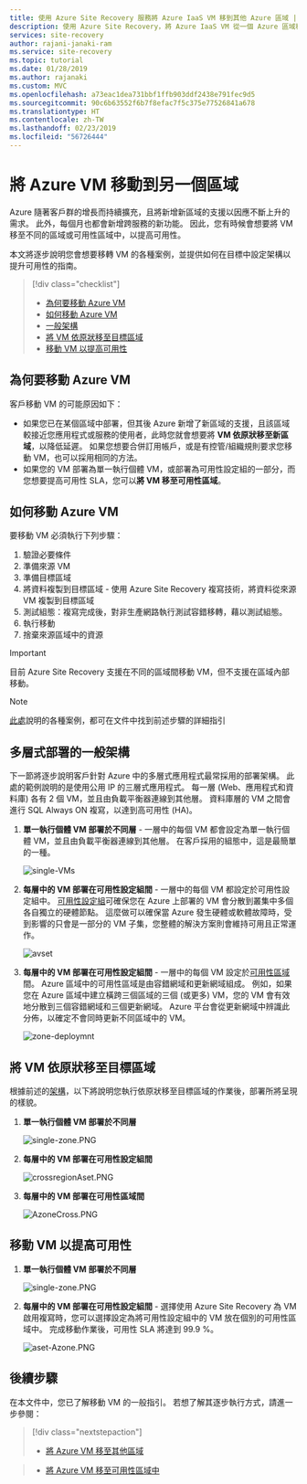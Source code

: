 ```yaml
---
title: 使用 Azure Site Recovery 服務將 Azure IaaS VM 移到其他 Azure 區域 | Microsoft Docs
description: 使用 Azure Site Recovery，將 Azure IaaS VM 從一個 Azure 區域移至另一個區域。
services: site-recovery
author: rajani-janaki-ram
ms.service: site-recovery
ms.topic: tutorial
ms.date: 01/28/2019
ms.author: rajanaki
ms.custom: MVC
ms.openlocfilehash: a73eac1dea731bbf1ffb903ddf2438e791fec9d5
ms.sourcegitcommit: 90c6b63552f6b7f8efac7f5c375e77526841a678
ms.translationtype: HT
ms.contentlocale: zh-TW
ms.lasthandoff: 02/23/2019
ms.locfileid: "56726444"
---
```

# <a name="move-azure-vms-to-another-region"></a>將 Azure VM 移動到另一個區域

Azure 隨著客戶群的增長而持續擴充，且將新增新區域的支援以因應不斷上升的需求。 此外，每個月也都會新增跨服務的新功能。 因此，您有時候會想要將 VM 移至不同的區域或可用性區域中，以提高可用性。

本文將逐步說明您會想要移轉 VM 的各種案例，並提供如何在目標中設定架構以提升可用性的指南。 
> [!div class="checklist"]
> * [為何要移動 Azure VM](#why-would-you-move-azure-vms)
> * [如何移動 Azure VM](#how-to-move-azure-vms)
> * [一般架構](#typical-architectures-for-a-multi-tier-deployment)
> * [將 VM 依原狀移至目標區域](#move-azure-vms-to-another-region)
> * [移動 VM 以提高可用性](#move-vms-to-increase-availability)


## <a name="why-would-you-move-azure-vms"></a>為何要移動 Azure VM

客戶移動 VM 的可能原因如下：

- 如果您已在某個區域中部署，但其後 Azure 新增了新區域的支援，且該區域較接近您應用程式或服務的使用者，此時您就會想要將 **VM 依原狀移至新區域**，以降低延遲。 如果您想要合併訂用帳戶，或是有控管/組織規則要求您移動 VM，也可以採用相同的方法。 
- 如果您的 VM 部署為單一執行個體 VM，或部署為可用性設定組的一部分，而您想要提高可用性 SLA，您可以**將 VM 移至可用性區域**。 

## <a name="how-to-move-azure-vms"></a>如何移動 Azure VM
要移動 VM 必須執行下列步驟：

1. 驗證必要條件 
2. 準備來源 VM 
3. 準備目標區域 
4. 將資料複製到目標區域 - 使用 Azure Site Recovery 複寫技術，將資料從來源 VM 複製到目標區域
5. 測試組態：複寫完成後，對非生產網路執行測試容錯移轉，藉以測試組態。
6. 執行移動 
7. 捨棄來源區域中的資源 


> [!IMPORTANT]
> 目前 Azure Site Recovery 支援在不同的區域間移動 VM，但不支援在區域內部移動。 

> [!NOTE]
> [此處](#next-steps)說明的各種案例，都可在文件中找到前述步驟的詳細指引

## <a name="typical-architectures-for-a-multi-tier-deployment"></a>多層式部署的一般架構
下一節將逐步說明客戶針對 Azure 中的多層式應用程式最常採用的部署架構。 此處的範例說明的是使用公用 IP 的三層式應用程式。 每一層 (Web、應用程式和資料庫) 各有 2 個 VM，並且由負載平衡器連線到其他層。 資料庫層的 VM 之間會進行 SQL Always ON 複寫，以達到高可用性 (HA)。

1.  **單一執行個體 VM 部署於不同層** - 一層中的每個 VM 都會設定為單一執行個體 VM，並且由負載平衡器連線到其他層。 在客戶採用的組態中，這是最簡單的一種。

       ![single-VMs](media/move-vm-overview/regular-deployment.PNG)

2. **每層中的 VM 部署在可用性設定組間** - 一層中的每個 VM 都設定於可用性設定組中。 [可用性設定組](https://docs.microsoft.com/azure/virtual-machines/windows/tutorial-availability-sets)可確保您在 Azure 上部署的 VM 會分散到叢集中多個各自獨立的硬體節點。 這麼做可以確保當 Azure 發生硬體或軟體故障時，受到影響的只會是一部分的 VM 子集，您整體的解決方案則會維持可用且正常運作。 
   
      ![avset](media/move-vm-overview/AVset.PNG)

3. **每層中的 VM 部署在可用性設定組間** - 一層中的每個 VM 設定於[可用性區域](https://docs.microsoft.com/azure/availability-zones/az-overview)間。 Azure 區域中的可用性區域是由容錯網域和更新網域組成。 例如，如果您在 Azure 區域中建立橫跨三個區域的三個 (或更多) VM，您的 VM 會有效地分散到三個容錯網域和三個更新網域。 Azure 平台會從更新網域中辨識此分佈，以確定不會同時更新不同區域中的 VM。

      ![zone-deploymnt](media/move-vm-overview/zone.PNG)



## <a name="move-vms-as-is-to-a-target-region"></a>將 VM 依原狀移至目標區域

根據前述的[架構](#typical-architectures-for-a-multi-tier-deployment)，以下將說明您執行依原狀移至目標區域的作業後，部署所將呈現的樣貌。


1. **單一執行個體 VM 部署於不同層** 

     ![single-zone.PNG](media/move-vm-overview/single-zone.PNG)

2. **每層中的 VM 部署在可用性設定組間**

     ![crossregionAset.PNG](media/move-vm-overview/crossregionAset.PNG)


3. **每層中的 VM 部署在可用性區域間**
      

     ![AzoneCross.PNG](media/move-vm-overview/AzoneCross.PNG)

## <a name="move-vms-to-increase-availability"></a>移動 VM 以提高可用性

1. **單一執行個體 VM 部署於不同層** 

     ![single-zone.PNG](media/move-vm-overview/single-zone.PNG)

2. **每層中的 VM 部署在可用性設定組間** - 選擇使用 Azure Site Recovery 為 VM 啟用複寫時，您可以選擇設定為將可用性設定組中的 VM 放在個別的可用性區域中。 完成移動作業後，可用性 SLA 將達到 99.9 %。

     ![aset-Azone.PNG](media/move-vm-overview/aset-Azone.PNG)


## <a name="next-steps"></a>後續步驟

在本文件中，您已了解移動 VM 的一般指引。 若想了解其逐步執行方式，請進一步參閱：


> [!div class="nextstepaction"]
> * [將 Azure VM 移至其他區域](azure-to-azure-tutorial-migrate.md)

> * [將 Azure VM 移至可用性區域中](move-azure-VMs-AVset-Azone.md)

